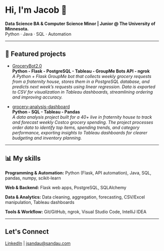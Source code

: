 # Hi, I'm Jacob 👋
**Data Science BA & Computer Science Minor | Junior @ The University of Minnesota.**  
Python · Java · SQL · Automation  

---

## 📂 Featured projects
- [GroceryBot2.0](https://github.com/jsandau/GroceryBot2.0)   
**Python - Flask - PostgreSQL - Tableau - GroupMe Bots API - ngrok**    
*A Python + Flask GroupMe bot that collects weekly grocery requests from a fraternity house, stores them in a PostgreSQL database, and predicts next week’s requests using linear regression. Data is exported to CSV for visualization in Tableau dashboards, streamlining ordering and improving accuracy.*

- [grocery-analysis-dashboard](https://github.com/jsandau/grocery-analysis-dashboard)    
**Python - SQL - Tableau - Pandas**     
*A data analysis project built for a 40+ live in fraternity house to track and forecast weekly Costco grocery spending. The project processes order data to identify top items, spending trends, and category performance, exporting insights to Tableau dashboards for clearer budgeting and inventory planning.*
---

## 📊 My skills

**Programming & Automation:** Python (Flask, API automation), Java, SQL, pandas, numpy, scikit-learn   

**Web & Backend:** Flask web apps, PostgreSQL, SQLAlchemy   

**Data & Analytics:** Data cleaning, aggregation, forecasting, CSV/Excel manipulation, Tableau dashboards   

**Tools & Workflow:** Git/GitHub, ngrok, Visual Studio Code, IntelliJ IDEA   

---

## Let's Connect
[LinkedIn](https://www.linkedin.com/in/jacob-sandau-204743233/) | jsandau@sandau.com
